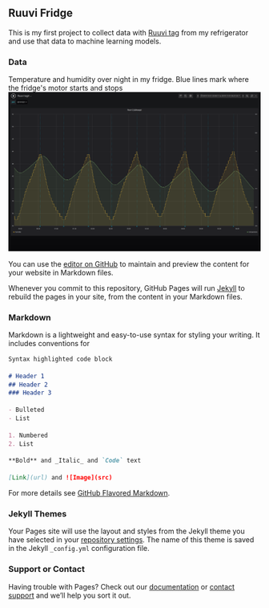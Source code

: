 ## Ruuvi Fridge

This is my first project to collect data with [Ruuvi tag](https://ruuvi.com/) from my refrigerator and use that data to machine learning models. 

### Data
Temperature and humidity over night in my fridge. Blue lines mark where the fridge's motor starts and stops
![Image](https://github.com/kilkki/ruuvi-fridge/blob/master/Screenshot_2019-11-01%20Ruuvi%20tagit%20-%20Grafana.png "Normal loop")

You can use the [editor on GitHub](https://github.com/kilkki/ruuvi-fridge/edit/master/index.md) to maintain and preview the content for your website in Markdown files.

Whenever you commit to this repository, GitHub Pages will run [Jekyll](https://jekyllrb.com/) to rebuild the pages in your site, from the content in your Markdown files.

### Markdown

Markdown is a lightweight and easy-to-use syntax for styling your writing. It includes conventions for

```markdown
Syntax highlighted code block

# Header 1
## Header 2
### Header 3

- Bulleted
- List

1. Numbered
2. List

**Bold** and _Italic_ and `Code` text

[Link](url) and ![Image](src)
```

For more details see [GitHub Flavored Markdown](https://guides.github.com/features/mastering-markdown/).

### Jekyll Themes

Your Pages site will use the layout and styles from the Jekyll theme you have selected in your [repository settings](https://github.com/kilkki/ruuvi-fridge/settings). The name of this theme is saved in the Jekyll `_config.yml` configuration file.

### Support or Contact

Having trouble with Pages? Check out our [documentation](https://help.github.com/categories/github-pages-basics/) or [contact support](https://github.com/contact) and we’ll help you sort it out.
